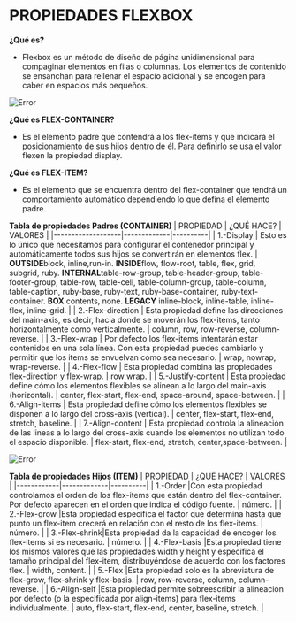 # **PROPIEDADES FLEXBOX**

**¿Qué es?**
* Flexbox es un método de diseño de página unidimensional para compaginar elementos en filas o columnas. Los elementos de contenido se ensanchan para rellenar el espacio adicional y se encogen para caber en espacios más pequeños.

![Error](https://miro.medium.com/max/1318/1*2nFQE8qZgUq0kTyju6Bnvg.png)

**¿Qué es FLEX-CONTAINER?**
* Es el elemento padre que contendrá a los flex-items y que indicará el posicionamiento de sus hijos dentro de él. Para definirlo se usa el valor flexen la propiedad display.

**¿Qué es FLEX-ITEM?**
* Es el elemento que se encuentra dentro del flex-container que tendrá un comportamiento automático dependiendo lo que defina el elemento padre.

**Tabla de propiedades Padres (CONTAINER)**
|     PROPIEDAD     |  ¿QUÉ HACE? | VALORES  |
|-------------------|-------------|----------|
|    1.-Display       |  Esto es lo único que necesitamos para configurar el contenedor principal y automáticamente todos sus hijos se convertirán en elementos flex.           | **OUTSIDE**block, inline,run-in.   **INSIDE**flow, flow-root, table, flex, grid, subgrid, ruby.     **INTERNAL**table-row-group, table-header-group, table-footer-group, table-row, table-cell, table-column-group, table-column, table-caption, ruby-base, ruby-text, ruby-base-container, ruby-text-container.    **BOX** contents, none.     **LEGACY** inline-block, inline-table, inline-flex, inline-grid.            |
|  2.-Flex-direction   |  Esta propiedad define las direcciones del main-axis, es decir, hacia donde se moverán los flex-items, tanto horizontalmente como verticalmente.           |  column, row, row-reverse, column-reverse.        |
|    3.-Flex-wrap      |  Por defecto los flex-items intentarán estar contenidos en una sola línea. Con esta propiedad puedes cambiarlo y permitir que los items se envuelvan como sea necesario.           | wrap, nowrap, wrap-reverse.         |
|    4.-Flex-flow      |  Esta propiedad combina las propiedades flex-direction y flex-wrap.           | row wrap.         |
|  5.-Justify-content  |  Esta propiedad define cómo los elementos flexibles se alinean a lo largo del main-axis (horizontal).           |  center, flex-start, flex-end, space-around, space-between.         |
|    6.-Align-items    |  Esta propiedad define cómo los elementos flexibles se disponen a lo largo del cross-axis (vertical).           | center, flex-start, flex-end, stretch, baseline.            |
|   7.-Align-content   |  Esta propiedad controla la alineación de las lineas a lo largo del cross-axis cuando los elementos no utilizan todo el espacio disponible.           | flex-start, flex-end, stretch, center,space-between.          |

![Error](https://www.w3.org/TR/css3-flexbox/images/align-content-example.svg)

**Tabla de propiedades Hijos (ITEM)**
| PROPIEDAD  |  ¿QUÉ HACE? | VALORES  |
|------------|-------------|----------|
| 1.-Order      |Con esta propiedad controlamos el orden de los flex-items que están dentro del flex-container. Por defecto aparecen en el orden que indica el código fuente.             | número.          |
| 2.-Flex-grow  |Esta propiedad especifica el factor que determina hasta que punto un flex-item crecerá en relación con el resto de los flex-items.             | número.         |
| 3.-Flex-shrink|Esta propiedad da la capacidad de encoger los flex-items si es necesario.             |  número.        |
| 4.-Flex-basis |Esta propiedad tiene los mismos valores que las propiedades width y height y especifica el tamaño principal del flex-item, distribuyéndose de acuerdo con los factores flex.             | width, content.         |
| 5.-Flex       |Esta propiedad solo es la abreviatura de flex-grow, flex-shrink y flex-basis.             | row, row-reverse, column, column-reverse.         |
| 6.-Align-self |Esta propiedad permite sobreescribir la alineación por defecto (o la especificada por align-items) para flex-items individualmente.             | auto, flex-start, flex-end, center, baseline, stretch.          |



